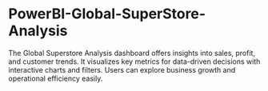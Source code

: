 # PowerBI-Global-SuperStore-Analysis
The Global Superstore Analysis dashboard offers insights into sales, profit, and customer trends. It visualizes key metrics for data-driven decisions with interactive charts and filters. Users can explore business growth and operational efficiency easily.
